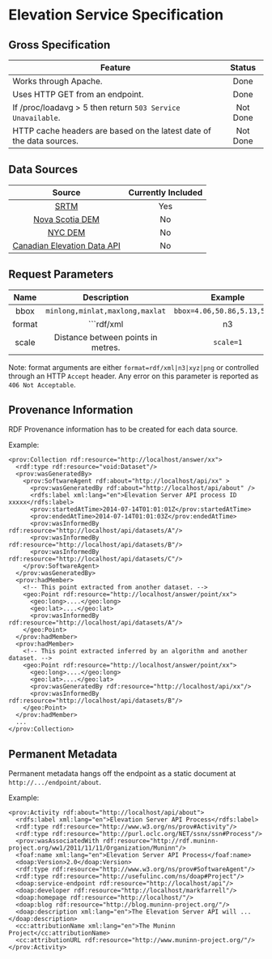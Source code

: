 # Elevation Service Specification

## Gross Specification

| Feature | Status |
| ------- | :----: |
| Works through Apache. | Done |
| Uses HTTP GET from an endpoint. | Done |
| If /proc/loadavg > 5 then return ```503 Service Unavailable```. | Not Done |
| HTTP cache headers are based on the latest date of the data sources. | Not Done |

## Data Sources 

| Source   | Currently Included |
| :------: | :----------------: |
| [SRTM](http://gis-lab.info/data/srtm-tif/)                                                             | Yes |
| [Nova Scotia DEM](http://novascotia.ca/natr/meb/download/dp055.asp)                                    | No |
| [NYC DEM](https://data.cityofnewyork.us/City-Government/1-foot-Digital-Elevation-Model-DEM-/dpc8-z3jc) | No |
| [Canadian Elevation Data API](http://geogratis.gc.ca/site/eng/elevation)                               | No |

## Request Parameters

| Name            | Description                        | Example                          | Status   |
| :-------------: | :--------------------------------: | :------------------------------: | :------: |
| bbox            | ```minlong,minlat,maxlong,maxlat```| ```bbox=4.06,50.86,5.13,51.33``` | Done     |
| format          | ```rdf/xml|n3|ntriples|xyz|png```  | ```format=rdf/xml```             | Done     |
| scale           | Distance between points in metres. | ```scale=1```                    | Not Done |

Note: format arguments are either ```format=rdf/xml|n3|xyz|png``` or controlled through an HTTP ```Accept``` header. Any error on this parameter is reported as ```406 Not Acceptable```.

## Provenance Information

RDF Provenance information has to be created for each data source.

Example:

```RDF/XML
<prov:Collection rdf:resource="http://localhost/answer/xx">
  <rdf:type rdf:resource="void:Dataset"/>
  <prov:wasGeneratedBy>
    <prov:SoftwareAgent rdf:about="http://localhost/api/xx" >
      <prov:wasGeneratedBy rdf:about="http://localhost/api/about" />
      <rdfs:label xml:lang="en">Elevation Server API process ID xxxxx</rdfs:label>
      <prov:startedAtTime>2014-07-14T01:01:01Z</prov:startedAtTime>
      <prov:endedAtTime>2014-07-14T01:01:03Z</prov:endedAtTime>
      <prov:wasInformedBy rdf:resource="http://localhost/api/datasets/A"/>
      <prov:wasInformedBy rdf:resource="http://localhost/api/datasets/B"/>
      <prov:wasInformedBy rdf:resource="http://localhost/api/datasets/C"/>
    </prov:SoftwareAgent>
  </prov:wasGeneratedBy>
  <prov:hadMember>
    <!-- This point extracted from another dataset. -->
    <geo:Point rdf:resource="http://localhost/answer/point/xx">
      <geo:long>....</geo:long>
      <geo:lat>....</geo:lat>
      <prov:wasInformedBy rdf:resource="http://localhost/api/datasets/A"/>
    </geo:Point>
  </prov:hadMember>
  <prov:hadMember>
    <!-- This point extracted inferred by an algorithm and another dataset. -->
    <geo:Point rdf:resource="http://localhost/answer/point/xx">
      <geo:long>....</geo:long>
      <geo:lat>....</geo:lat>
      <prov:wasGeneratedBy rdf:resource="http://localhost/api/xx"/>
      <prov:wasInformedBy rdf:resource="http://localhost/api/datasets/B"/>
    </geo:Point>
  </prov:hadMember>
  ...
</prov:Collection>
```

## Permanent Metadata

Permanent metadata hangs off the endpoint as a static document at ```http://.../endpoint/about```.

Example:

```RDF/XML
<prov:Activity rdf:about="http://localhost/api/about">
  <rdfs:label xml:lang="en">Elevation Server API Process</rdfs:label>
  <rdf:type rdf:resource="http://www.w3.org/ns/prov#Activity"/>
  <rdf:type rdf:resource="http://purl.oclc.org/NET/ssnx/ssn#Process"/>
  <prov:wasAssociatedWith rdf:resource="http://rdf.muninn-project.org/ww1/2011/11/11/Organization/Muninn"/>
  <foaf:name xml:lang="en">Elevation Server API Process</foaf:name>
  <doap:Version>2.0</doap:Version>
  <rdf:type rdf:resource="http://www.w3.org/ns/prov#SoftwareAgent"/>
  <rdf:type rdf:resource="http://usefulinc.com/ns/doap#Project"/>
  <doap:service-endpoint rdf:resource="http://localhost/api"/>
  <doap:developer rdf:resource="http://localhost/markfarrell"/>
  <doap:homepage rdf:resource="http://localhost/"/>
  <doap:blog rdf:resource="http://blog.muninn-project.org/"/>
  <doap:description xml:lang="en">The Elevation Server API will ...</doap:description>
  <cc:attributionName xml:lang="en">The Muninn Project</cc:attributionName>
  <cc:attributionURL rdf:resource="http://www.muninn-project.org/"/>
</prov:Activity>
```
